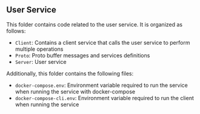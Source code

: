 ## User Service

This folder contains code related to the user service. It is organized as follows:

- `Client`: Contains a client service that calls the user service to perform multiple operations
- `Proto`: Proto buffer messages and services definitions
- `Server`: User service 

Additionally, this folder contains the following files:

- `docker-compose.env`: Environment variable required to run the service when running the service with docker-compose
- `docker-compose-cli.env`: Environment variable required to run the client when running the service

